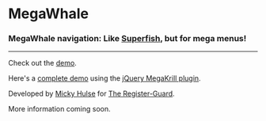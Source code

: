 # MegaWhale
### MegaWhale navigation: Like [Superfish](http://users.tpg.com.au/j_birch/plugins/superfish/), but for mega menus!

---

Check out the [demo](http://registerguard.github.com/jquery-megawhale/demo/).

Here's a [complete demo](http://registerguard.github.com/jquery-mega-demos/) using the [jQuery MegaKrill plugin](https://github.com/registerguard/jquery-megakrill).

Developed by [Micky Hulse](http://hulse.me) for [The Register-Guard](http://www.registerguard.com).

More information coming soon.
